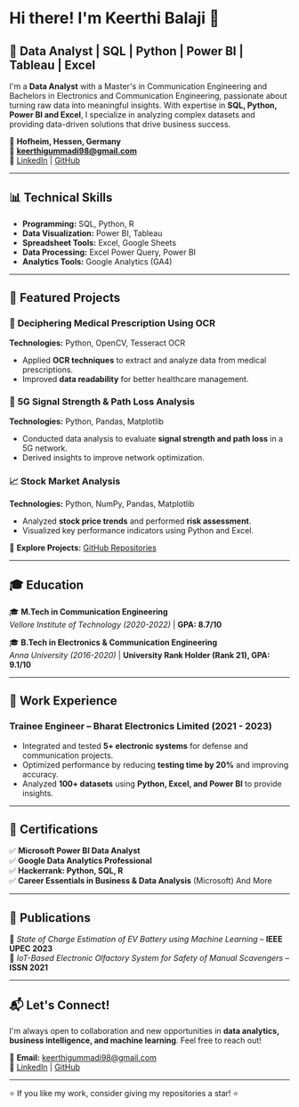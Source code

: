 # Hi there! I'm Keerthi Balaji 👋

## 🚀 Data Analyst | SQL | Python | Power BI | Tableau | Excel  

I'm a **Data Analyst** with a Master's in Communication Engineering and Bachelors in Electronics and Communication Engineering, passionate about turning raw data into meaningful insights. With expertise in **SQL, Python, Power BI and Excel**, I specialize in analyzing complex datasets and providing data-driven solutions that drive business success.

📍 **Hofheim, Hessen, Germany**  
📧 **keerthigummadi98@gmail.com**  
🔗 [LinkedIn](https://www.LinkedIn.com/keerthi-balaji98)
 | [GitHub](https://github.com/keerthi8898)  

---

## 📊 Technical Skills  

- **Programming:** SQL, Python, R  
- **Data Visualization:** Power BI, Tableau  
- **Spreadsheet Tools:** Excel, Google Sheets  
- **Data Processing:** Excel Power Query, Power BI  
- **Analytics Tools:** Google Analytics (GA4)  

---

## 📂 Featured Projects  

### 🏥 **Deciphering Medical Prescription Using OCR**  
**Technologies:** Python, OpenCV, Tesseract OCR  
- Applied **OCR techniques** to extract and analyze data from medical prescriptions.  
- Improved **data readability** for better healthcare management.  

### 📶 **5G Signal Strength & Path Loss Analysis**  
**Technologies:** Python, Pandas, Matplotlib  
- Conducted data analysis to evaluate **signal strength and path loss** in a 5G network.  
- Derived insights to improve network optimization.  

### 📈 **Stock Market Analysis**  
**Technologies:** Python, NumPy, Pandas, Matplotlib  
- Analyzed **stock price trends** and performed **risk assessment**.  
- Visualized key performance indicators using Python and Excel.  

🔗 **Explore Projects:** [GitHub Repositories](https://github.com/keerthi8898)  

---

## 🎓 Education  

🎓 **M.Tech in Communication Engineering**  
*Vellore Institute of Technology (2020-2022)* | **GPA: 8.7/10**  

🎓 **B.Tech in Electronics & Communication Engineering**  
*Anna University (2016-2020)* | **University Rank Holder (Rank 21), GPA: 9.1/10**  

---

## 💼 Work Experience  

### **Trainee Engineer – Bharat Electronics Limited (2021 - 2023)**  
- Integrated and tested **5+ electronic systems** for defense and communication projects.  
- Optimized performance by reducing **testing time by 20%** and improving accuracy.  
- Analyzed **100+ datasets** using **Python, Excel, and Power BI** to provide insights.  

---

## 📜 Certifications  
✅ **Microsoft Power BI Data Analyst**  
✅ **Google Data Analytics Professional**  
✅ **Hackerrank: Python, SQL, R**  
✅ **Career Essentials in Business & Data Analysis** (Microsoft)  And More

---

## 📄 Publications  
📖 *State of Charge Estimation of EV Battery using Machine Learning* – **IEEE UPEC 2023**  
📖 *IoT-Based Electronic Olfactory System for Safety of Manual Scavengers* – **ISSN 2021**  

---

## 📬 Let's Connect!  
I'm always open to collaboration and new opportunities in **data analytics, business intelligence, and machine learning**. Feel free to reach out!  

📧 **Email:** keerthigummadi98@gmail.com  
🔗 [LinkedIn](https://www.LinkedIn.com/keerthi-balaji98) | [GitHub](https://github.com/keerthi8898)  

---

⭐ If you like my work, consider giving my repositories a star! ⭐

